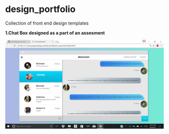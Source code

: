 # design_portfolio
Collection of front end design templates

__1.Chat Box designed as a part of an assesment__

![](https://github.com/prajwalajayaprakash/design_portfolio/blob/master/images/chatbox.png)

